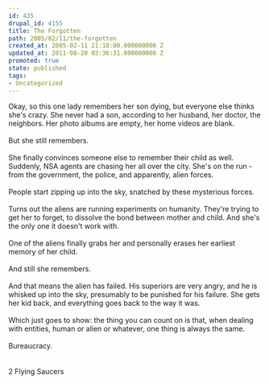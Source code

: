 ```yaml
---
id: 435
drupal_id: 4155
title: The Forgotten
path: 2005/02/11/the-forgotten
created_at: 2005-02-11 21:18:00.000000000 Z
updated_at: 2011-08-20 03:36:31.000000000 Z
promoted: true
state: published
tags:
- Uncategorized
---
```

Okay, so this one lady remembers her son dying, but everyone else thinks she's crazy. She never had a son, according to her husband, her doctor, the neighbors. Her photo albums are empty, her home videos are blank.<br /><br />But she still remembers.<br /><br />She finally convinces someone else to remember their child as well. Suddenly, NSA agents are chasing her all over the city. She's on the run - from the government, the police, and apparently, alien forces.<br /><br />People start zipping up into the sky, snatched by these mysterious forces.<br /><br />Turns out the aliens are running experiments on humanity. They're trying to get her to forget, to dissolve the bond between mother and child. And she's the only one it doesn't work with.<br /><br />One of the aliens finally grabs her and personally erases her earliest memory of her child.<br /><br />And still she remembers.<br /><br />And that means the alien has failed. His superiors are very angry, and he is whisked up into the sky, presumably to be punished for his failure. She gets her kid back, and everything goes back to the way it was. <br /><br />Which just goes to show: the thing you can count on is that, when dealing with entities, human or alien or whatever, one thing is always the same.<br /><br />Bureaucracy.<br /><br /><br /> 2 Flying Saucers
